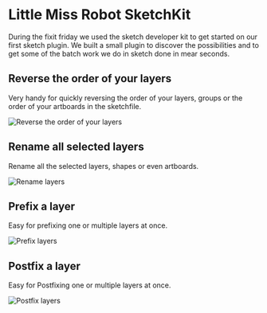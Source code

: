 # Little Miss Robot SketchKit

During the fixit friday we used the sketch developer kit to get started on our first sketch plugin. We built a small plugin to discover the possibilities and to get some of the batch work we do in sketch done in mear seconds.

## Reverse the order of your layers
Very handy for quickly reversing the order of your layers, groups or the order of your artboards in the sketchfile.

![Reverse the order of your layers](https://raw.githubusercontent.com/Little-Miss-Robot/Little-Miss-Robot-SketchKit/master/img/re-order.gif)

## Rename all selected layers
Rename all the selected layers, shapes or even artboards.

![Rename layers](https://raw.githubusercontent.com/Little-Miss-Robot/Little-Miss-Robot-SketchKit/master/img/re-name.gif)

## Prefix a layer
Easy for prefixing one or multiple layers at once.

![Prefix layers](https://raw.githubusercontent.com/Little-Miss-Robot/Little-Miss-Robot-SketchKit/master/img/prefix.gif)

## Postfix a layer
Easy for Postfixing one or multiple layers at once.

![Postfix layers](https://raw.githubusercontent.com/Little-Miss-Robot/Little-Miss-Robot-SketchKit/master/img/postfix.gif)
